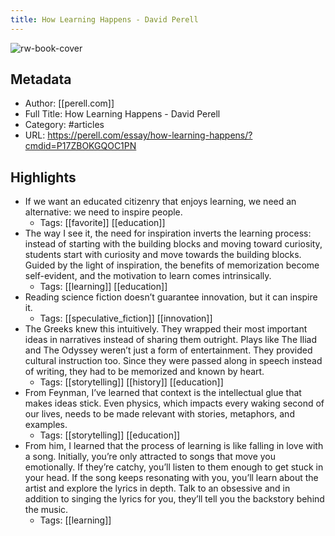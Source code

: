 ```yaml
---
title: How Learning Happens - David Perell
---
```

![rw-book-cover](https://readwise-assets.s3.amazonaws.com/static/images/article4.6bc1851654a0.png)

## Metadata
- Author: [[perell.com]]
- Full Title: How Learning Happens - David Perell
- Category: #articles
- URL: https://perell.com/essay/how-learning-happens/?cmdid=P17ZBOKGQOC1PN

## Highlights
- If we want an educated citizenry that enjoys learning, we need an alternative: we need to inspire people.
    - Tags: [[favorite]] [[education]] 
- The way I see it, the need for inspiration inverts the learning process: instead of starting with the building blocks and moving toward curiosity, students start with curiosity and move towards the building blocks. Guided by the light of inspiration, the benefits of memorization become self-evident, and the motivation to learn comes intrinsically.
    - Tags: [[learning]] [[education]] 
- Reading science fiction doesn’t guarantee innovation, but it can inspire it.
    - Tags: [[speculative_fiction]] [[innovation]] 
- The Greeks knew this intuitively. They wrapped their most important ideas in narratives instead of sharing them outright. Plays like The Iliad and The Odyssey weren’t just a form of entertainment. They provided cultural instruction too. Since they were passed along in speech instead of writing, they had to be memorized and known by heart.
    - Tags: [[storytelling]] [[history]] [[education]] 
- From Feynman, I’ve learned that context is the intellectual glue that makes ideas stick. Even physics, which impacts every waking second of our lives, needs to be made relevant with stories, metaphors, and examples.
    - Tags: [[storytelling]] [[education]] 
- From him, I learned that the process of learning is like falling in love with a song. Initially, you’re only attracted to songs that move you emotionally. If they’re catchy, you’ll listen to them enough to get stuck in your head. If the song keeps resonating with you, you’ll learn about the artist and explore the lyrics in depth. Talk to an obsessive and in addition to singing the lyrics for you, they’ll tell you the backstory behind the music.
    - Tags: [[learning]] 
